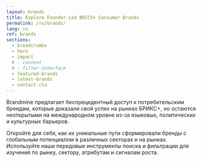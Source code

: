 ```yaml
---
layout: brands
title: Explore Founder-Led BRICS+ Consumer Brands
permalink: /ru/brands/
lang: ru
ref: brands
sections:
  - breadcrumbs
  - hero
  - impact
  # - content
  # - filter-interface
  - featured-brands
  - latest-brands
  - contact-cta
---
```


Brandmine предлагает беспрецедентный доступ к потребительским брендам, которые доказали свой успех на рынках БРИКС+, но остаются неоткрытыми на международном уровне из-за языковых, политических и культурных барьеров.

Откройте для себя, как их уникальные пути сформировали бренды с глобальным потенциалом в различных секторах и на рынках. Используйте наши передовые инструменты поиска и фильтрации для изучения по рынку, сектору, атрибутам и сигналам роста.

